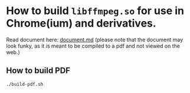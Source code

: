 How to build `libffmpeg.so` for use in Chrome(ium) and derivatives.
===================================================================

Read document here: [document.md](document.md) (please note that the document
may look funky, as it is meant to be compiled to a pdf and not viewed on the
web.)

How to build PDF
----------------

```bash
./build-pdf.sh
```

